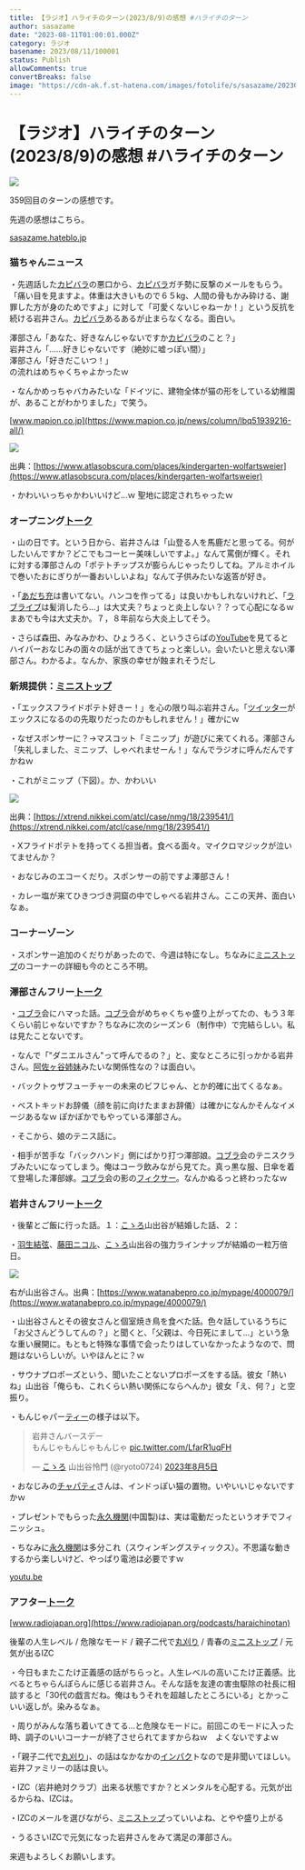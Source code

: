 ```yaml
---
title: 【ラジオ】ハライチのターン(2023/8/9)の感想 #ハライチのターン
author: sasazame
date: "2023-08-11T01:00:01.000Z"
category: ラジオ
basename: 2023/08/11/100001
status: Publish
allowComments: true
convertBreaks: false
image: "https://cdn-ak.f.st-hatena.com/images/fotolife/s/sasazame/20230728/20230728131236.png"
---
```

# 【ラジオ】ハライチのターン(2023/8/9)の感想 #ハライチのターン

![](https://cdn-ak.f.st-hatena.com/images/fotolife/s/sasazame/20230728/20230728131236.png)

359回目のターンの感想です。

<!-- Extended Body -->

先週の感想はこちら。

[sasazame.hateblo.jp](https://sasazame.hateblo.jp/entry/2023/08/04/120803)

### 猫ちゃんニュース

・先週話した[カピバラ](https://d.hatena.ne.jp/keyword/%A5%AB%A5%D4%A5%D0%A5%E9)の悪口から、[カピバラ](https://d.hatena.ne.jp/keyword/%A5%AB%A5%D4%A5%D0%A5%E9)ガチ勢に反撃のメールをもらう。「痛い目を見ますよ。体重は大きいもので６５kg、人間の骨もかみ砕ける、謝罪した方が身のためですよ」に対して「可愛くないじゃねーか！」という反抗を続ける岩井さん。[カピバラ](https://d.hatena.ne.jp/keyword/%A5%AB%A5%D4%A5%D0%A5%E9)あるあるが止まらなくなる。面白い。

澤部さん「あなた、好きなんじゃないですか[カピバラ](https://d.hatena.ne.jp/keyword/%A5%AB%A5%D4%A5%D0%A5%E9)のこと？」  
岩井さん「……好きじゃないです（絶妙に嘘っぽい間）」  
澤部さん「好きだこいつ！」  
の流れはめちゃくちゃよかったｗ

・なんかめっちゃバカみたいな「ドイツに、建物全体が猫の形をしている幼稚園が、あることがわかりました」で笑う。

[www.mapion.co.jp](https://www.mapion.co.jp/news/column/lbq51939216-all/)  
  

![](https://cdn-ak.f.st-hatena.com/images/fotolife/s/sasazame/20230811/20230811083838.png)

出典：[https://www.atlasobscura.com/places/kindergarten-wolfartsweier](https://www.atlasobscura.com/places/kindergarten-wolfartsweier)

・かわいいっちゃかわいいけど…ｗ 聖地に認定されちゃったｗ

### オープニング[トーク](https://d.hatena.ne.jp/keyword/%A5%C8%A1%BC%A5%AF)

・山の日です。という日から、岩井さんは「山登る人を馬鹿だと思ってる。何がしたいんですか？どこでもコーヒー美味しいですよ。」なんて罵倒が輝く。それに対する澤部さんの「ポテトチップスが膨らんじゃったりしてね。アルミホイルで巻いたおにぎりが一番おいしいよね」なんて子供みたいな返答が好き。

・「[あだち充](https://d.hatena.ne.jp/keyword/%A4%A2%A4%C0%A4%C1%BD%BC)は書いてない。ハンコを作ってる」は良いかもしれないけれど、「[ラブライブ](https://d.hatena.ne.jp/keyword/%A5%E9%A5%D6%A5%E9%A5%A4%A5%D6)は髪消したら…」は大丈夫？ちょっと炎上しない？？って心配になるｗ　まあでも今は大丈夫か。７，８年前なら大炎上してそう。

・さらば森田、みなみかわ、ひょうろく、というさらばの[YouTube](https://d.hatena.ne.jp/keyword/YouTube)を見てるとハイパーおなじみの面々の話が出てきてちょっと楽しい。会いたいと思えない澤部さん。わかるよ。なんか、家族の幸せが蝕まれそうだし

### 新規提供：[ミニストップ](https://d.hatena.ne.jp/keyword/%A5%DF%A5%CB%A5%B9%A5%C8%A5%C3%A5%D7)

・「エックスフライドポテト好きー！」を心の限り叫ぶ岩井さん。「[ツイッター](https://d.hatena.ne.jp/keyword/%A5%C4%A5%A4%A5%C3%A5%BF%A1%BC)がエックスになるのの先取りだったのかもしれません！」確かにｗ

・なぜスポンサーに？→マスコット「ミニップ」が遊びに来てくれる。澤部さん「失礼しました、ミニップ、しゃべれませーん！」なんでラジオに呼んだんですかねｗ

・これがミニップ（下図）。か、かわいい

![](https://cdn-ak.f.st-hatena.com/images/fotolife/s/sasazame/20230811/20230811084949.png)

出典：[https://xtrend.nikkei.com/atcl/case/nmg/18/239541/](https://xtrend.nikkei.com/atcl/case/nmg/18/239541/)

・Xフライドポテトを持ってくる担当者。食べる面々。マイクロマジックが泣いてませんか？

・おなじみのエコーくだり。スポンサーの前ですよ澤部さん！

・カレー塩が来てひきつづき洞窟の中でしゃべる岩井さん。ここの天丼、面白いなぁ。

### コーナーゾーン

・スポンサー追加のくだりがあったので、今週は特になし。ちなみに[ミニストップ](https://d.hatena.ne.jp/keyword/%A5%DF%A5%CB%A5%B9%A5%C8%A5%C3%A5%D7)のコーナーの詳細も今のところ不明。 [](https://news.yahoo.co.jp/articles/2ea3ff69c417c9a0230857e6a14b641cc8de49b0)

### 澤部さんフリー[トーク](https://d.hatena.ne.jp/keyword/%A5%C8%A1%BC%A5%AF)

・[コブラ](https://d.hatena.ne.jp/keyword/%A5%B3%A5%D6%A5%E9)会にハマった話。[コブラ](https://d.hatena.ne.jp/keyword/%A5%B3%A5%D6%A5%E9)会がめちゃくちゃ盛り上がってたの、もう３年くらい前じゃないですか？ちなみに次のシーズン６（制作中）で完結らしい。私は見たことないです。

・なんで「"ダニエルさん"って呼んでるの？」と、変なところに引っかかる岩井さん。[阿佐ヶ谷姉妹](https://d.hatena.ne.jp/keyword/%B0%A4%BA%B4%A5%F6%C3%AB%BB%D0%CB%E5)みたいな関係性なの？は面白い。

・バックトゥザフューチャーの未来のビフじゃん、とか的確に出てくるなぁ。

・ベストキッドお辞儀（顔を前に向けたままお辞儀）は確かになんかそんなイメージあるなｗ ぽかぽかでもやっている澤部さん。

・そこから、娘のテニス話に。

・相手が苦手な「バックハンド」側にばかり打つ澤部娘。[コブラ](https://d.hatena.ne.jp/keyword/%A5%B3%A5%D6%A5%E9)会のテニスクラブみたいになってしまう。俺はコーラ飲みながら見てた。真っ黒な服、日傘を着て登場した澤部嫁。[コブラ](https://d.hatena.ne.jp/keyword/%A5%B3%A5%D6%A5%E9)会の影の[フィクサー](https://d.hatena.ne.jp/keyword/%A5%D5%A5%A3%A5%AF%A5%B5%A1%BC)。なんかぬるっと終わったなｗ

### 岩井さんフリー[トーク](https://d.hatena.ne.jp/keyword/%A5%C8%A1%BC%A5%AF)

・後輩とご飯に行った話。１：[こゝろ](https://d.hatena.ne.jp/keyword/%A4%B3%A1%B5%A4%ED)山出谷が結婚した話、２：

・[羽生結弦](https://d.hatena.ne.jp/keyword/%B1%A9%C0%B8%B7%EB%B8%B9)、[藤田ニコル](https://d.hatena.ne.jp/keyword/%C6%A3%C5%C4%A5%CB%A5%B3%A5%EB)、[こゝろ](https://d.hatena.ne.jp/keyword/%A4%B3%A1%B5%A4%ED)山出谷の強力ラインナップが結婚の一粒万倍日。

![](https://cdn-ak.f.st-hatena.com/images/fotolife/s/sasazame/20230811/20230811090947.png)

右が山出谷さん。出典：[https://www.watanabepro.co.jp/mypage/4000079/](https://www.watanabepro.co.jp/mypage/4000079/)

・山出谷さんとその彼女さんと個室焼き鳥を食べた話。色々話しているうちに「お父さんどうしてんの？」と聞くと、「父親は、今日死にまして…」という急な重い展開に。もともと特殊な事情で会ったりはしていなかったようなので、問題はないらしいが。いやほんとに？ｗ

・サウナプロポーズという、聞いたことないプロポーズをする話。彼女「熱いね」山出谷「俺らも、これくらい熱い関係にならへんか」彼女「え、何？」と空振り。

・もんじゃパー[ティー](https://d.hatena.ne.jp/keyword/%A5%C6%A5%A3%A1%BC)の様子は以下。

> 岩井さんバースデー  
> もんじゃもんじゃもんじゃ [pic.twitter.com/LfarR1uqFH](https://t.co/LfarR1uqFH)
> 
> — [こゝろ](https://d.hatena.ne.jp/keyword/%A4%B3%A1%B5%A4%ED) 山出谷怜門 (@ryoto0724) [2023年8月5日](https://twitter.com/ryoto0724/status/1687789693080137729?ref_src=twsrc%5Etfw)

・おなじみの[チャパティ](https://d.hatena.ne.jp/keyword/%A5%C1%A5%E3%A5%D1%A5%C6%A5%A3)さんは、インドっぽい猫の置物。いやいいじゃないですかｗ

・プレゼントでもらった[永久機関](https://d.hatena.ne.jp/keyword/%B1%CA%B5%D7%B5%A1%B4%D8)(中国製)は、実は電動だったというオチでフィニッシュ。

・ちなみに[永久機関](https://d.hatena.ne.jp/keyword/%B1%CA%B5%D7%B5%A1%B4%D8)は多分これ（スウィンギングスティックス）。不思議な動きするから楽しいけど、やっぱり電池は必要ですｗ

[youtu.be](https://youtu.be/ULS4rlkNTsA)

### アフター[トーク](https://d.hatena.ne.jp/keyword/%A5%C8%A1%BC%A5%AF)

[www.radiojapan.org](https://www.radiojapan.org/podcasts/haraichinotan)

後輩の人生レベル / 危険なモード / 親子二代で[丸刈り](https://d.hatena.ne.jp/keyword/%B4%DD%B4%A2%A4%EA) / 青春の[ミニストップ](https://d.hatena.ne.jp/keyword/%A5%DF%A5%CB%A5%B9%A5%C8%A5%C3%A5%D7) / 元気が出るIZC

・今日もまたこたけ正義感の話がちらっと。人生レベルの高いこたけ正義感。比べるとちゃらんぽらんに感じる岩井さん。そんな話を友達の害虫駆除の社長に相談すると「30代の戯言だね。俺はもうそれを超越したところにいる」とかっこいい返しが。染みるなぁ。

・周りがみんな落ち着いてきてる…と危険なモードに。前回このモードに入った時、調子のいいコーナーが終了させられてますからねｗ　よくないですよｗ

・「親子二代で[丸刈り](https://d.hatena.ne.jp/keyword/%B4%DD%B4%A2%A4%EA)」、の話はなかなかの[インパク](https://d.hatena.ne.jp/keyword/%A5%A4%A5%F3%A5%D1%A5%AF)トなので是非聞いてほしい。岩井ファミリーの話は良い。

・IZC（岩井絶対クラブ）出来る状態ですか？とメンタルを心配する。元気が出るからね、IZCは。

・IZCのメールを選びながら、[ミニストップ](https://d.hatena.ne.jp/keyword/%A5%DF%A5%CB%A5%B9%A5%C8%A5%C3%A5%D7)っていいよね、とやや盛り上がる

・うるさいIZCで元気になった岩井さんをみて満足の澤部さん。

来週もよろしくお願いします。